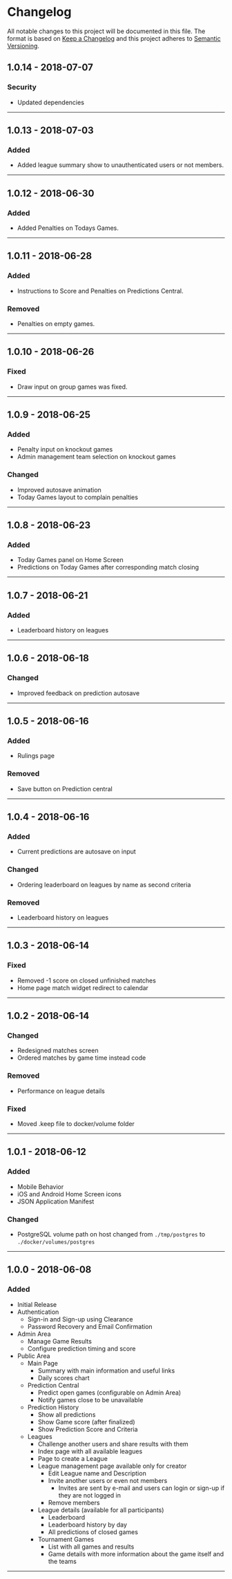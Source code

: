 # Changelog
All notable changes to this project will be documented in this file.
The format is based on [Keep a Changelog](http://keepachangelog.com/en/1.0.0/)
and this project adheres to [Semantic Versioning](http://semver.org/spec/v2.0.0.html).

## 1.0.14 - 2018-07-07

### Security
- Updated dependencies

---

## 1.0.13 - 2018-07-03

### Added
- Added league summary show to unauthenticated users or not members.

---

## 1.0.12 - 2018-06-30

### Added
- Added Penalties on Todays Games.

---

## 1.0.11 - 2018-06-28

### Added
- Instructions to Score and Penalties on Predictions Central.

### Removed
- Penalties on empty games.

---

## 1.0.10 - 2018-06-26

### Fixed
- Draw input on group games was fixed.

---
## 1.0.9 - 2018-06-25

### Added
- Penalty input on knockout games
- Admin management team selection on knockout games

### Changed
- Improved autosave animation
- Today Games layout to complain penalties

---
## 1.0.8 - 2018-06-23

### Added
- Today Games panel on Home Screen
- Predictions on Today Games after corresponding match closing

---
## 1.0.7 - 2018-06-21

### Added
- Leaderboard history on leagues

---
## 1.0.6 - 2018-06-18

### Changed
- Improved feedback on prediction autosave

---
## 1.0.5 - 2018-06-16

### Added
- Rulings page

### Removed
- Save button on Prediction central

---
## 1.0.4 - 2018-06-16

### Added
- Current predictions are autosave on input

### Changed
- Ordering leaderboard on leagues by name as second criteria

### Removed
- Leaderboard history on leagues

---
## 1.0.3 - 2018-06-14

### Fixed

- Removed -1 score on closed unfinished matches
- Home page match widget redirect to calendar

---
## 1.0.2 - 2018-06-14

### Changed
- Redesigned matches screen
- Ordered matches by game time instead code

### Removed
- Performance on league details

### Fixed
- Moved .keep file to docker/volume folder

---
## 1.0.1 - 2018-06-12

### Added
- Mobile Behavior
- iOS and Android Home Screen icons
- JSON Application Manifest

### Changed
- PostgreSQL volume path on host changed from `./tmp/postgres` to `./docker/volumes/postgres`
---
## 1.0.0 - 2018-06-08

### Added
- Initial Release
- Authentication
  - Sign-in and Sign-up using Clearance
  - Password Recovery and Email Confirmation
- Admin Area
  - Manage Game Results
  - Configure prediction timing and score
- Public Area
  - Main Page
    - Summary with main information and useful links
    - Daily scores chart
  - Prediction Central
    - Predict open games (configurable on Admin Area)
    - Notify games close to be unavailable
  - Prediction History
    - Show all predictions
    - Show Game score (after finalized)
    - Show Prediction Score and Criteria
  - Leagues
    - Challenge another users and share results with them
    - Index page with all available leagues
    - Page to create a League
    - League management page available only for creator
      - Edit League name and Description
      - Invite another users or even not members
        - Invites are sent by e-mail and users can login or sign-up if they are not logged in
      - Remove members
    - League details (available for all participants)
      - Leaderboard
      - Leaderboard history by day
      - All predictions of closed games
    - Tournament Games
      - List with all games and results
      - Game details with more information about the game itself and the teams

---

